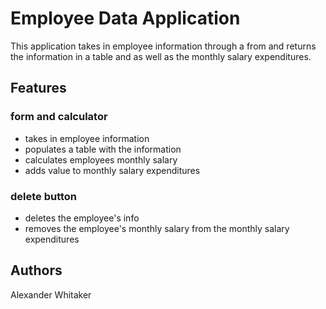 # Employee Data Application

This application takes in employee information through a from and returns the information in a table and as well as the monthly salary expenditures.

## Features

### form and calculator
- takes in employee information
- populates a table with the information
- calculates employees monthly salary
- adds value to monthly salary expenditures

### delete button
- deletes the employee's info
- removes the employee's monthly salary from the monthly salary expenditures

## Authors

Alexander Whitaker

